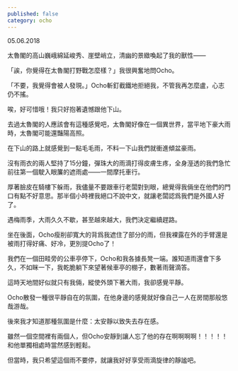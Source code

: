```yaml
---
published: false
category: ocho
---
```

05.06.2018

太魯閣的高山巍峨綿延峻秀、崖壁峭立，清幽的景緻喚起了我的獸性——

「誒，你覺得在太魯閣打野戰怎麼樣？」我很興奮地問Ocho。

「不要，我覺得會被人發現。」Ocho斬釘截鐵地拒絕我，不管我再怎麼盧，心志仍不搖。

唉，好可惜哦！我只好抱著遺憾跟他下山。

去過太魯閣的人應該會有這種感覺吧，太魯閣好像在一個異世界，當平地下豪大雨時，太魯閣可能還豔陽高照。

在下山的路上就感覺到一點毛毛雨，不料一下山我們就衝進傾盆豪雨。

沒有雨衣的兩人堅持了15分鐘，彈珠大的雨滴打得皮膚生疼，全身溼透的我們急忙前往第一個駛入眼簾的遮雨處——一間摩托車行。

厚著臉皮在騎樓下躲雨，我儘量不要跟車行老闆對到眼，總覺得我倆坐在他們的門口有點不好意思。那半個小時裡我絕口不說中文，就讓老闆認爲我們是外國人好了。

遇梅雨季，大雨久久不歇，甚至越來越大，我們決定繼續趕路。

坐在後面，Ocho瘦削卻寬大的背爲我遮住了部分的雨，但我裸露在外的手臂還是被雨打得好痛、好冷，更別提Ocho了！

我們在一個田畦旁的公車亭停下，Ocho和我各據長凳一端。誰知道雨還會下多久，不如眯一下，我乾脆躺下來望著候車亭的棚子，數著雨聲滴答。

這時天地間好似就只有我倆，縱使外頭下著大雨，我卻感覺平靜。

Ocho散發一種很平靜自在的氛圍，在他身邊的感覺就好像自己一人在房間那般悠哉游哉。

後來我才知道那種氛圍是什麼：太安靜以致失去存在感。

雖然一個空間裡有兩個人，但Ocho安靜到讓人忘了他的存在啊啊啊啊！！！！！和他單獨相處時當然感到輕鬆。

但當時，我只希望這個雨不要停，就讓我好好享受雨滴旋律的靜謐吧。





